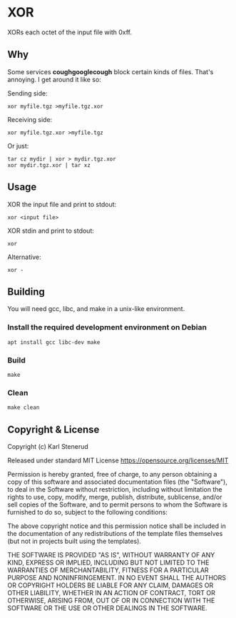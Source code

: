 XOR
===

XORs each octet of the input file with 0xff.


Why
---

Some services **coughgooglecough** block certain kinds of files. That's annoying. I get around it like so:

Sending side:

    xor myfile.tgz >myfile.tgz.xor

Receiving side:

    xor myfile.tgz.xor >myfile.tgz

Or just:

	tar cz mydir | xor > mydir.tgz.xor
	xor mydir.tgz.xor | tar xz


Usage
-----

XOR the input file and print to stdout:

    xor <input file>

XOR stdin and print to stdout:

	xor

Alternative:

	xor -


Building
--------

You will need gcc, libc, and make in a unix-like environment.

### Install the required development environment on Debian

    apt install gcc libc-dev make

### Build

    make

### Clean

    make clean


Copyright & License
-------------------

Copyright (c) Karl Stenerud

Released under standard MIT License https://opensource.org/licenses/MIT

Permission is hereby granted, free of charge, to any person obtaining a copy of this software and associated documentation files (the "Software"), to deal in the Software without restriction, including without limitation the rights to use, copy, modify, merge, publish, distribute, sublicense, and/or sell copies of the Software, and to permit persons to whom the Software is furnished to do so, subject to the following conditions:

The above copyright notice and this permission notice shall be included in the documentation of any redistributions of the template files themselves (but not in projects built using the templates).

THE SOFTWARE IS PROVIDED "AS IS", WITHOUT WARRANTY OF ANY KIND, EXPRESS OR IMPLIED, INCLUDING BUT NOT LIMITED TO THE WARRANTIES OF MERCHANTABILITY, FITNESS FOR A PARTICULAR PURPOSE AND NONINFRINGEMENT. IN NO EVENT SHALL THE AUTHORS OR COPYRIGHT HOLDERS BE LIABLE FOR ANY CLAIM, DAMAGES OR OTHER LIABILITY, WHETHER IN AN ACTION OF CONTRACT, TORT OR OTHERWISE, ARISING FROM, OUT OF OR IN CONNECTION WITH THE SOFTWARE OR THE USE OR OTHER DEALINGS IN THE SOFTWARE.
